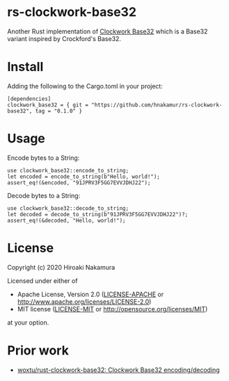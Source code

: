 rs-clockwork-base32
===================

Another Rust implementation of [Clockwork Base32](https://gist.github.com/szktty/228f85794e4187882a77734c89c384a8) which is a Base32 variant inspired by Crockford's Base32.

# Install

Adding the following to the Cargo.toml in your project:

```
[dependencies]
clockwork_base32 = { git = "https://github.com/hnakamur/rs-clockwork-base32", tag = "0.1.0" }
```

# Usage

Encode bytes to a String:

```
use clockwork_base32::encode_to_string;
let encoded = encode_to_string(b"Hello, world!");
assert_eq!(&encoded, "91JPRV3F5GG7EVVJDHJ22");
```

Decode bytes to a String:

```
use clockwork_base32::decode_to_string;
let decoded = decode_to_string(b"91JPRV3F5GG7EVVJDHJ22")?;
assert_eq!(&decoded, "Hello, world!");
```

# License

Copyright (c) 2020 Hiroaki Nakamura

Licensed under either of

 * Apache License, Version 2.0 ([LICENSE-APACHE](LICENSE-APACHE) or http://www.apache.org/licenses/LICENSE-2.0)
 * MIT license ([LICENSE-MIT](LICENSE-MIT) or http://opensource.org/licenses/MIT)

at your option.

# Prior work

* [woxtu/rust-clockwork-base32: Clockwork Base32 encoding/decoding](https://github.com/woxtu/rust-clockwork-base32)